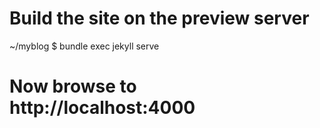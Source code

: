 # Build the site on the preview server
~/myblog $ bundle exec jekyll serve

# Now browse to http://localhost:4000
